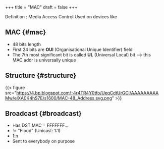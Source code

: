 +++
title = "MAC"
draft = false
+++

Definition
: Media Access Control
    Used on devices like


## MAC {#mac}

-   48 bits length
-   First 24 bits are **OUI** (Organisational Unique Identifier) field
-   The 7th most significant bit is called **UL** (Universal Local) bit --&gt; this MAC addr is universally unique


## Structure {#structure}

{{< figure src="https://4.bp.blogspot.com/-4r4TR4Y0tfo/UeqCdtUrGCI/AAAAAAAAAMw/elXA0K4hS7E/s1600/MAC-48_Address.svg.png" >}}


## Broadcast {#broadcast}

-   Has DST MAC = FFFFFFF...
-   != "Flood" (Unicast: 1:1)
-   1:n
-   Sent to everybody on purpose
